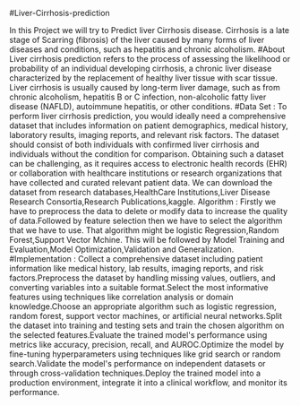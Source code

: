 #Liver-Cirrhosis-prediction



In this Project we will try to Predict liver Cirrhosis disease. Cirrhosis is a late stage of Scarring (fibrosis) of the liver caused by many forms of liver diseases and conditions, such as hepatitis and chronic alcoholism.
#About
Liver cirrhosis prediction refers to the process of assessing the likelihood or probability of an individual developing cirrhosis, a chronic liver disease characterized by the replacement of healthy liver tissue with scar tissue. Liver cirrhosis is usually caused by long-term liver damage, such as from chronic alcoholism, hepatitis B or C infection, non-alcoholic fatty liver disease (NAFLD), autoimmune hepatitis, or other conditions.
#Data Set :
To perform liver cirrhosis prediction, you would ideally need a comprehensive dataset that includes information on patient demographics, medical history, laboratory results, imaging reports, and relevant risk factors. The dataset should consist of both individuals with confirmed liver cirrhosis and individuals without the condition for comparison.
Obtaining such a dataset can be challenging, as it requires access to electronic health records (EHR) or collaboration with healthcare institutions or research organizations that have collected and curated relevant patient data.
We can download the dataset from research databases,HealthCare Institutions,Liver Disease Research Consortia,Research Publications,kaggle.
Algorithm :
Firstly we have to preprocess the data to delete or modify data to increase the quality of data.Followed by feature selection then we have to select the algorithm that we have to use. That algorithm might be logistic Regression,Random Forest,Support Vector Mchine. This will be followed by Model Training and Evaluation,Model Optimization,Validation and Generalization.
#Implementation :
Collect a comprehensive dataset including patient information like medical history, lab results, imaging reports, and risk factors.Preprocess the dataset by handling missing values, outliers, and converting variables into a suitable format.Select the most informative features using techniques like correlation analysis or domain knowledge.Choose an appropriate algorithm such as logistic regression, random forest, support vector machines, or artificial neural networks.Split the dataset into training and testing sets and train the chosen algorithm on the selected features.Evaluate the trained model's performance using metrics like accuracy, precision, recall, and AUROC.Optimize the model by fine-tuning hyperparameters using techniques like grid search or random search.Validate the model's performance on independent datasets or through cross-validation techniques.Deploy the trained model into a production environment, integrate it into a clinical workflow, and monitor its performance.
